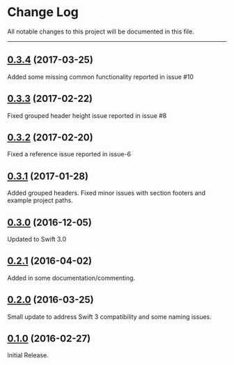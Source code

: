 # Change Log
All notable changes to this project will be documented in this file.

--- 

## [0.3.4](https://github.com/nlampi/SwiftGridView/releases/tag/0.3.4) (2017-03-25)
Added some missing common functionality reported in issue #10

## [0.3.3](https://github.com/nlampi/SwiftGridView/releases/tag/0.3.3) (2017-02-22)
Fixed grouped header height issue reported in issue #8

## [0.3.2](https://github.com/nlampi/SwiftGridView/releases/tag/0.3.2) (2017-02-20)
Fixed a reference issue reported in issue-6

## [0.3.1](https://github.com/nlampi/SwiftGridView/releases/tag/0.3.1) (2017-01-28)
Added grouped headers. Fixed minor issues with section footers and example project paths.

## [0.3.0](https://github.com/nlampi/SwiftGridView/releases/tag/0.3.0) (2016-12-05)
Updated to Swift 3.0

## [0.2.1](https://github.com/nlampi/SwiftGridView/releases/tag/0.2.1) (2016-04-02)
Added in some documentation/commenting.

## [0.2.0](https://github.com/nlampi/SwiftGridView/releases/tag/0.2.0) (2016-03-25)
Small update to address Swift 3 compatibility and some naming issues.

## [0.1.0](https://github.com/nlampi/SwiftGridView/releases/tag/0.1.0) (2016-02-27)
Initial Release.
 

